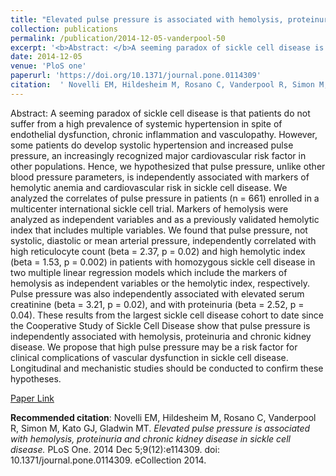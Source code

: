 ```yaml
--- 
title: "Elevated pulse pressure is associated with hemolysis, proteinuria and chronic kidney disease in sickle cell disease." 
collection: publications 
permalink: /publication/2014-12-05-vanderpool-50 
excerpt: '<b>Abstract: </b>A seeming paradox of sickle cell disease is that patients do not suffer from a high prevalence of systemic hypertension in spite of endothelial dysfunction, chronic inflammation and vasculopathy. However, some patients do develop systolic hypertension and increased pulse pressure, an increasingly recognized major cardiovascular risk [...]' 
date: 2014-12-05 
venue: 'PloS one' 
paperurl: 'https://doi.org/10.1371/journal.pone.0114309' 
citation:  ' Novelli EM, Hildesheim M, Rosano C, Vanderpool R, Simon M, Kato GJ, Gladwin MT. <i>Elevated pulse pressure is associated with hemolysis, proteinuria and chronic kidney disease in sickle cell disease.</i> PLoS One. 2014 Dec 5;9(12):e114309. doi: 10.1371/journal.pone.0114309. eCollection 2014.' 
--- 
```

Abstract:  A seeming paradox of sickle cell disease is that patients do not suffer from a high prevalence of systemic hypertension in spite of endothelial dysfunction, chronic inflammation and vasculopathy. However, some patients do develop systolic hypertension and increased pulse pressure, an increasingly recognized major cardiovascular risk factor in other populations. Hence, we hypothesized that pulse pressure, unlike other blood pressure parameters, is independently associated with markers of hemolytic anemia and cardiovascular risk in sickle cell disease. We analyzed the correlates of pulse pressure in patients (n = 661) enrolled in a multicenter international sickle cell trial. Markers of hemolysis were analyzed as independent variables and as a previously validated hemolytic index that includes multiple variables. We found that pulse pressure, not systolic, diastolic or mean arterial pressure, independently correlated with high reticulocyte count (beta = 2.37, p = 0.02) and high hemolytic index (beta = 1.53, p = 0.002) in patients with homozygous sickle cell disease in two multiple linear regression models which include the markers of hemolysis as independent variables or the hemolytic index, respectively. Pulse pressure was also independently associated with elevated serum creatinine (beta = 3.21, p = 0.02), and with proteinuria (beta = 2.52, p = 0.04). These results from the largest sickle cell disease cohort to date since the Cooperative Study of Sickle Cell Disease show that pulse pressure is independently associated with hemolysis, proteinuria and chronic kidney disease. We propose that high pulse pressure may be a risk factor for clinical complications of vascular dysfunction in sickle cell disease. Longitudinal and mechanistic studies should be conducted to confirm these hypotheses.  
 
[Paper Link](https://doi.org/10.1371/journal.pone.0114309) 
 
<b>Recommended citation</b>:  Novelli EM, Hildesheim M, Rosano C, Vanderpool R, Simon M, Kato GJ, Gladwin MT. <i>Elevated pulse pressure is associated with hemolysis, proteinuria and chronic kidney disease in sickle cell disease.</i> PLoS One. 2014 Dec 5;9(12):e114309. doi: 10.1371/journal.pone.0114309. eCollection 2014. 
